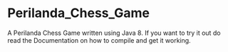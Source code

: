# Perilanda_Chess_Game
A Perilanda Chess Game written using Java 8. If you want to try it out do read the Documentation on how to compile and get it working.
